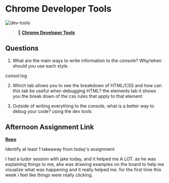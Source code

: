 # Chrome Developer Tools

![dev-tools](https://bcw.blob.core.windows.net/public/img/lesson-images/4571780153354770)

> **📖 [Chrome Developer Tools](https://codeworksacademy.com/fs-student-guide/resources/wk2/03-Chrome-Dev-Tools)**

## Questions

1. What are the main ways to write information to the console? Why/when should you use each style.

consol.log 

2. Which tab allows you to see the breakdown of HTML/CSS and how can this tab be useful when debugging HTML?
the elements tab 
it shows you the break down of the css rules that apply to that element

3. Outside of writing everything to the console, what is a better way to debug your code?
using the dev tools

## Afternoon Assignment Link

**[Repo](https://github.com/hannahprather/pamspickles)**

Identify at least 1 takeaway from today's assignment
 
 I had a tudor session with jake today, and it helped me A LOT. as he was explaining things to me, ahe was drawing examples on the board to help me visualize what was happening and it really helped me. for the first time this week i feel like things were really clicking.
